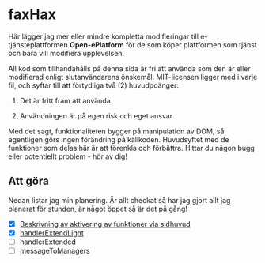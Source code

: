 # faxHax

Här lägger jag mer eller mindre kompletta modifieringar till e-tjänsteplattformen **Open-ePlatform** för de som köper
plattformen som tjänst och bara vill modifiera upplevelsen.

All kod som tillhandahålls på denna sida är fri att använda som den är eller modifierad enligt slutanvändarens önskemål.
MIT-licensen ligger med i varje fil, och syftar till att förtydliga två (2) huvudpoänger:

1. Det är fritt fram att använda

2. Användningen är på egen risk och eget ansvar

Med det sagt, funktionaliteten bygger på manipulation av DOM, så egentligen görs ingen förändring på källkoden.
Huvudsyftet med de funktioner som delas här är att förenkla och förbättra. Hittar du någon bugg eller potentiellt
problem - hör av dig!

## Att göra
Nedan listar jag min planering. Är allt checkat så har jag gjort allt jag planerat för stunden, är något öppet så är det på gång! 

- [x] [Beskrivning av aktivering av funktioner via sidhuvud](headerAndFilemanager.md)
- [x] [handlerExtendLight](handlerExtendedLight.js)
- [ ] handlerExtended
- [ ] messageToManagers
